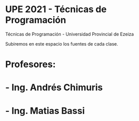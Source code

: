 # UPE 2021 - Técnicas de Programación

Técnicas de Programación - Universidad Provincial de Ezeiza

Subiremos en este espacio los fuentes de cada clase.

# Profesores:
# - Ing. Andrés Chimuris
# - Ing. Matias Bassi
